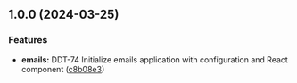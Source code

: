 

## 1.0.0 (2024-03-25)


### Features

* **emails:** DDT-74 Initialize emails application with configuration and React component ([c8b08e3](https://github.com/Deft-Dodo-Web-Development/website/commit/c8b08e371804b88e370c59eb749e3ff960b37630))
